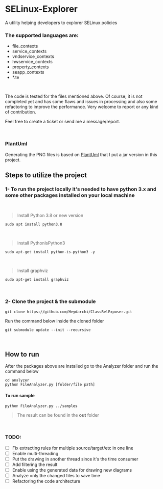 # SELinux-Explorer
A utility helping developers to explorer SELinux policies


### The supported languages are:
- file_contexts
- service_contexts
- vndservice_contexts
- hwservice_contexts
- property_contexts
- seapp_contexts
- *.te

<br/>

The code is tested for the files mentioned above. Of course, it is not completed yet and has some flaws and issues in processing and also some refactoring to improve the performance. Very welcome to report or any kind of contribution.

Feel free to create a ticket or send me a message/report.

<br/>

### PlantUml

Generating the PNG files is based on [PlantUml](http://www.plantuml.com) that I put a jar version in this project.


## Steps to utilize the project
### 1- To run the project locally it's needed to have python 3.x and some other packages installed on your local machine
&ensp;
> Install Python 3.8 or new version
```
sudo apt install python3.8
```
&ensp;
> Install PythonIsPython3
```
sudo apt-get install python-is-python3 -y
```
&ensp;
> Install graphviz
```
sudo apt-get install graphviz
```
<br/>

### 2- Clone the project & the submodule
```
git clone https://github.com/Heydarchi/ClassRelExposer.git
```
Run the command below inside the cloned folder
```
git submodule update --init --recursive
```
<br/>

## **How to run**
After the packages above are installed go to the Analyzer folder and run the command below
```
cd analyzer
python FileAnalyzer.py [folder/file path]
```
#### **To run sample** 

```
python FileAnalyzer.py ../samples
```

>The result can be found in the **out** folder

<br/>

### TODO:
- [ ] Fix extracting rules for multiple source/target/etc in one line
- [ ] Enable multi-threading
- [ ] Put the drawing in another thread since it's the time consumer
- [ ] Add filtering the result
- [ ] Enable using the generated data for drawing new diagrams
- [ ] Analyze only the changed files to save time
- [ ] Refactoring the code architecture 